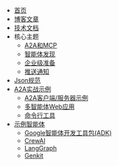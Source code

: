 <!-- docs/_sidebar.md -->

* [首页](/)
* [博客文章](https://developers.googleblog.com/en/a2a-a-new-era-of-agent-interoperability/)
* [技术文档](/zh-CN/documentation.md)
* 核心主题
  * [A2A和MCP](/zh-CN/topics/a2a_and_mcp.md)
  * [智能体发现](/zh-CN/topics/agent_discovery.md)
  * [企业级准备](/zh-CN/topics/enterprise_ready.md)
  * [推送通知](/zh-CN/topics/push_notifications.md)
* [Json规范](https://github.com/google/A2A/tree/main/specification/json)
* [A2A实战示例](https://github.com/google/A2A/tree/main/samples)
  * [A2A客户端/服务器示例](https://github.com/google/A2A/tree/main/samples/python/common)
  * [多智能体Web应用](https://github.com/google/A2A/tree/main/demo/README.md)
  * [命令行工具](https://github.com/google/A2A/blob/main/samples/python/hosts/cli/README.md)
* [示例智能体](https://github.com/google/A2A/tree/main/samples)
  * [Google智能体开发工具包(ADK)](https://github.com/google/A2A/tree/main/samples/python/agents/google_adk/README.md)
  * [CrewAI](https://github.com/google/A2A/tree/main/samples/python/agents/crewai/README.md)
  * [LangGraph](https://github.com/google/A2A/tree/main/samples/python/agents/langgraph/README.md)
  * [Genkit](https://github.com/google/A2A/tree/main/samples/js/src/agents/README.md)
